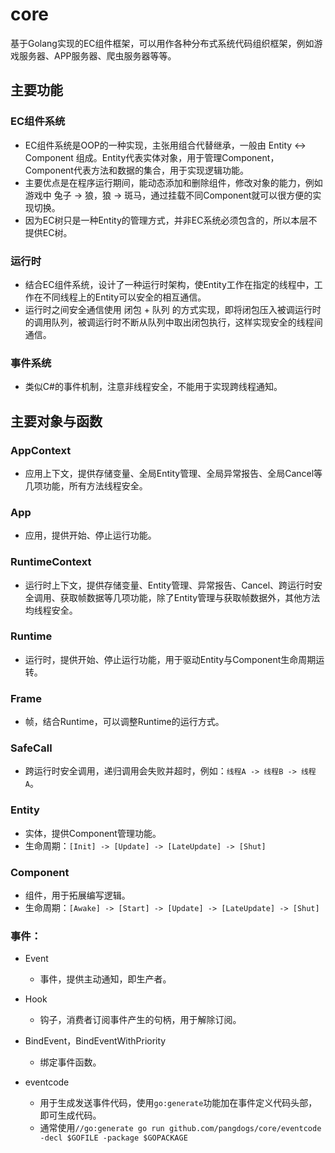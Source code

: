 # core

基于Golang实现的EC组件框架，可以用作各种分布式系统代码组织框架，例如游戏服务器、APP服务器、爬虫服务器等等。

## 主要功能
### EC组件系统
* EC组件系统是OOP的一种实现，主张用组合代替继承，一般由 Entity <-> Component 组成。Entity代表实体对象，用于管理Component，Component代表方法和数据的集合，用于实现逻辑功能。
* 主要优点是在程序运行期间，能动态添加和删除组件，修改对象的能力，例如游戏中 兔子 -> 狼，狼 -> 斑马，通过挂载不同Component就可以很方便的实现切换。
* 因为EC树只是一种Entity的管理方式，并非EC系统必须包含的，所以本层不提供EC树。

### 运行时
* 结合EC组件系统，设计了一种运行时架构，使Entity工作在指定的线程中，工作在不同线程上的Entity可以安全的相互通信。
* 运行时之间安全通信使用 闭包 + 队列 的方式实现，即将闭包压入被调运行时的调用队列，被调运行时不断从队列中取出闭包执行，这样实现安全的线程间通信。

### 事件系统
* 类似C#的事件机制，注意非线程安全，不能用于实现跨线程通知。

## 主要对象与函数
### AppContext
* 应用上下文，提供存储变量、全局Entity管理、全局异常报告、全局Cancel等几项功能，所有方法线程安全。

### App
* 应用，提供开始、停止运行功能。

### RuntimeContext
* 运行时上下文，提供存储变量、Entity管理、异常报告、Cancel、跨运行时安全调用、获取帧数据等几项功能，除了Entity管理与获取帧数据外，其他方法均线程安全。

### Runtime
* 运行时，提供开始、停止运行功能，用于驱动Entity与Component生命周期运转。

### Frame
* 帧，结合Runtime，可以调整Runtime的运行方式。

### SafeCall
* 跨运行时安全调用，递归调用会失败并超时，例如：`线程A -> 线程B -> 线程A`。

### Entity
* 实体，提供Component管理功能。
* 生命周期：`[Init] -> [Update] -> [LateUpdate] -> [Shut]`

### Component
* 组件，用于拓展编写逻辑。
* 生命周期：`[Awake] -> [Start] -> [Update] -> [LateUpdate] -> [Shut]`

### 事件：
* Event
	* 事件，提供主动通知，即生产者。

* Hook 
	* 钩子，消费者订阅事件产生的句柄，用于解除订阅。

* BindEvent，BindEventWithPriority
	* 绑定事件函数。

* eventcode
	* 用于生成发送事件代码，使用`go:generate`功能加在事件定义代码头部，即可生成代码。
	* 通常使用`//go:generate go run github.com/pangdogs/core/eventcode -decl $GOFILE -package $GOPACKAGE`
